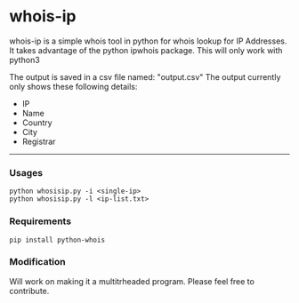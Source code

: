 # whois-ip

whois-ip is a simple whois tool in python for whois lookup for IP Addresses. It takes advantage of the python ipwhois package. This will only work with python3

The output is saved in a csv file named: "output.csv" 
The output currently only shows these following details:
- IP
- Name
- Country
- City
- Registrar

---

### Usages
```
python whosisip.py -i <single-ip>
python whosisip.py -l <ip-list.txt>
```

### Requirements
```
pip install python-whois
```


### Modification
Will work on making it a multitrheaded program. Please feel free to contribute.
